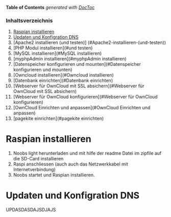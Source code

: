 **Table of Contents**  *generated with [DocToc](http://doctoc.herokuapp.com/)*

### Inhaltsverzeichnis
		
1. [Raspian installieren](#Raspian-installieren)
2. [Updaten und Konfigration DNS](#Updaten-und-Konfigration-DNS)
3. [Apache2 installieren (und testen)] (#Apache2-installieren-(und-testen))
4. [PHP Modul installieren](#und testen)
5. [MySQL installieren](#MySQL installieren)
6. [myphpAdmin installieren](#myphpAdmin installieren)
7. [Datenspeicher konfigurieren und mounten](#Datenspeicher konfigurieren und mounten)
8. [Owncloud installieren](#Owncloud installieren)
9. [Datenbank einrichten](#Datenbank einrichten)
10. [Webserver für OwnCloud mit SSL absichern](#Webserver für OwnCloud mit SSL absichern)
11. [Webserver für OwnCloud konfigurieren](#Webserver für OwnCloud konfigurieren)
12. [OwnCloud Einrichten und anpassen](#OwnCloud Einrichten und anpassen)
13. [pagekite einrichten](#pagekite einrichten)

# Raspian installieren

1. Noobs light herunterladen und mit hilfe der readme Datei im zipfile auf die SD-Card installieren
2. Raspi anschliessen (auch auch das Netzwerkkabel mit Internetverbindung)
3. Noobs startet und Raspian installieren.

# Updaten und Konfigration DNS

UPDASDASDAJSDJAJS

